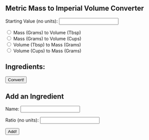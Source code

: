 ## Metric Mass to Imperial Volume Converter
<form id="form">
    <p><label>
        Starting Value (no units): 
        <input type="text" name="Quantity" id="Quantity" required>
    </label></p>
    <p><label>
        <input type="radio" id="200" name="Direction" value="0" required>
        <label for="0">Mass (Grams) to Volume (Tbsp)</label><br>
        <input type="radio" id="201" name="Direction" value="1" required>
        <label for="0">Mass (Grams) to Volume (Cups)</label><br>
        <input type="radio" id="202" name="Direction" value="2" required>
        <label for="1">Volume (Tbsp) to Mass (Grams)</label><br>
        <input type="radio" id="203" name="Direction" value="3" required>
        <label for="1">Volume (Cups) to Mass (Grams)</label><br>
    </label></p>
    <div id="ingtitle">
        <h2>Ingredients:</h2>
    </div>
    <p>
        <button type="button" onclick="Calculate()">Convert!</button>
    </p>
</form>
<form>
    <p id="Output"></p>
    <h2> Add an Ingredient </h2>
    <p><label>
        Name: 
        <input type="text" name="Name" id="Name" required>
    </label></p>
    <p><label>
        Ratio (no units): 
        <input type="text" name="Ratio" id="Ratio" required>
    </label></p>
    <p>
        <button type="button" onclick="addingredient()">Add!</button>
    </p>
</form>
<script>
    var inglist={
        flour:14.78,
        sugar:23.51,
        salt:17.74,
        butter:13.47,
        milk:15.23
    }
    function addingredient() {
        var Name = document.getElementById('Name').value;
        var Ratio = document.getElementById('Ratio').value;
        inglist[Name] = Ratio;
        console.log(inglist)
        radiobuttons()
    }
    function radiobuttons() {
        const key = Object.keys(inglist);
        console.log(key);
        const value = Object.values(inglist);
        console.log(value);
        for ( i = 0; i < key.length; i++) {
            if (document.getElementById(i) == null) {
                console.log(i);
                thisvalue = value[i];
                console.log(thisvalue);
                var radio = document.createElement("input");
                console.log(radio);
                radio.setAttribute("type", "radio");
                console.log(radio);
                radio.setAttribute("id", i);
                console.log(radio);
                radio.setAttribute("name", "Ingredient");
                console.log(radio);
                radio.setAttribute("value", thisvalue);
                console.log(radio);
                document.getElementById('ingtitle').appendChild(radio);
                var label = document.createElement("label");
                label.innerHTML = key[i];
                document.getElementById('ingtitle').appendChild(label);
                var br = document.createElement("br");
                document.getElementById('ingtitle').appendChild(br);
            }
        }
    }
    radiobuttons();
    function Calculate() {
        var Dir;
        var Ing;
        var DirOpt = document.getElementsByName('Direction');
        for (i = 0; i < DirOpt.length; i++) {
            if (DirOpt[i].checked){
                Dir = DirOpt[i].value;
            } 
        }
        var i = 0
        var IngOpt = document.getElementsByName('Ingredient');
        console.log(IngOpt);
        for (i = 0; i < IngOpt.length; i++) {
            console.log(IngOpt[i])
            if (IngOpt[i].checked){
                console.log(IngOpt[i].value);
                Rto = IngOpt[i].value;
            }
        }
        var Mplier
        var Qty = document.getElementById('Quantity').value;
        console.log(Dir,Rto,Qty);
        if (Dir == 0) {
            Mplier = 1 / Rto;
        } else if (Dir == 1) {
            Mplier = 1 / (16 * Rto);
        } else if (Dir == 2) {
            Mplier = Rto / 1;
        } else {
            Mplier = (16 * Rto) / 1;
        }
        console.log(Mplier);
        var Output = Qty * Mplier;
        console.log(Output);
        if (Dir == 0) {
            Output = Output + ' Tablespoons';
        }else if (Dir == 1){
            Output = Output + ' Cups';
        }else{
            Output = Output + ' Grams';
        }
        document.getElementById("Output").innerHTML = Output;
    }
</script>